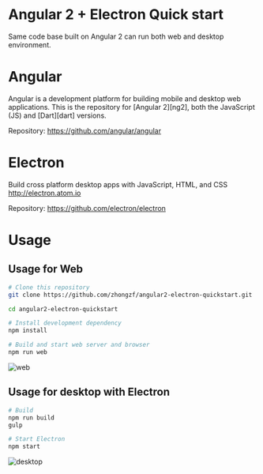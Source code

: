 # Angular 2 + Electron Quick start
Same code base built on Angular 2 can run both web and desktop environment.


Angular
=========

Angular is a development platform for building mobile and desktop web applications. This is the
repository for [Angular 2][ng2], both the JavaScript (JS) and [Dart][dart] versions.

Repository:  https://github.com/angular/angular


Electron
=========

Build cross platform desktop apps with JavaScript, HTML, and CSS http://electron.atom.io

Repository:  https://github.com/electron/electron


Usage
=========

## Usage for Web
```sh
# Clone this repository
git clone https://github.com/zhongzf/angular2-electron-quickstart.git

cd angular2-electron-quickstart

# Install development dependency
npm install

# Build and start web server and browser
npm run web
```

![web](http://files.cnblogs.com/files/zhongzf/angular2_electron_web.gif)


## Usage for desktop with Electron
```sh
# Build 
npm run build
gulp

# Start Electron
npm start
```

![desktop](http://files.cnblogs.com/files/zhongzf/angular2_electron_desktop.gif)

